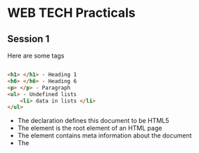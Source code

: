# WEB TECH Practicals

## Session 1

Here are some tags

```html

<h1> </h1> - Heading 1
<h6> </h6> - Heading 6
<p> </p> - Paragraph
<ul> - Undefined lists
    <li> data in lists </li>    
</ul>
```
<ul>
    <li>The <!DOCTYPE html> declaration defines this document to be HTML5</li>
    <li>The <html> element is the root element of an HTML page</li>
    <li>The <head> element contains meta information about the document</li>
    <li>The <title> element specifies a title for the document</li>
    <li>The <body> element contains the visible page content</li>
    <li>The <h1> element defines a large heading</li>
    <li>The <p> element defines a paragraph</li>
<ul>    
    <li>  git status - to see what files have chnaged or been added </li>
    <li>git add (filename) - to add files</li>
    <li>git commit - m 'what changes you've made' - to commit </li>
    <li>git push origin master - pushes master branch (use - u if first time)</li>
</ul>

## Session 2

Block Level Elements

Form a seperate block of HTML,
Can be contained within other block elements,
the following tags are all block level elements

```html

<p>…</p> 
<h1>…</h1>
<table>…</table> 
```
Inline elements

Stay inline with the rest of the content, 
They can only contain other  inline elements, but may be contained within inline and block elements,
The folowing tags are inline elements:

```html

<img>…</img>
<a>…</a>

```